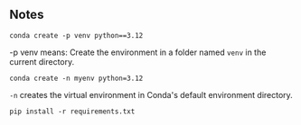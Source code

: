 ## Notes

```
conda create -p venv python==3.12
```
-p venv means: Create the environment in a folder named `venv` in the current directory.

```
conda create -n myenv python=3.12
```
`-n` creates the virtual environment in Conda's default environment directory. 

```
pip install -r requirements.txt
```

